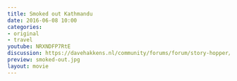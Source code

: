 ```yaml
---
title: Smoked out Kathmandu
date: 2016-06-08 10:00
categories:
- original
- travel
youtube: NRXNDFP7RtE
discussion: https://davehakkens.nl/community/forums/forum/story-hopper/discuss/
preview: smoked-out.jpg
layout: movie
---
```

